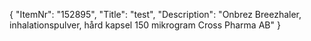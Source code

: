 {
  "ItemNr": "152895",
  "Title": "test",
  "Description": "Onbrez Breezhaler, inhalationspulver, hård kapsel 150 mikrogram Cross Pharma AB"
}